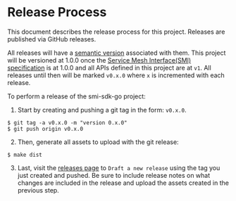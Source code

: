 # Release Process

This document describes the release process for this project. Releases are published via GitHub releases.

All releases will have a [semantic version](https://semver.org/) associated with them. This project will be versioned at 1.0.0 once the [Service Mesh Interface(SMI) specification](https://github.com/deislabs/smi-spec) is at 1.0.0 and all APIs defined in this project are at `v1`. All releases until then will be marked `v0.x.0` where `x` is incremented with each release.

To perform a release of the smi-sdk-go project:

1. Start by creating and pushing a git tag in the form: `v0.x.0`.
```console
$ git tag -a v0.x.0 -m "version 0.x.0"
$ git push origin v0.x.0
```
2. Then, generate all assets to upload with the git release:
```console
$ make dist
```

3. Last, visit the [releases page](https://github.com/deislabs/smi-sdk-go/releases) to `Draft a new release` using the tag you just created and pushed. Be sure to include release notes on what changes are included in the release and upload the assets created in the previous step.
